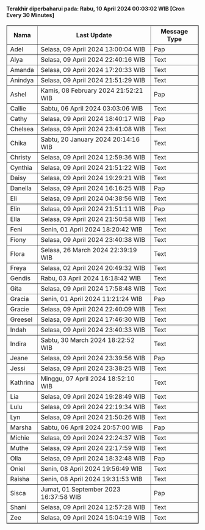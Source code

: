 #### Terakhir diperbaharui pada: Rabu, 10 April 2024 00:03:02 WIB [Cron Every 30 Minutes]

<table border='1'><tr><th>Nama</th><th>Last Update</th><th>Message Type</th></tr><tr><td>Adel</td><td>Selasa, 09 April 2024 13:00:04 WIB</td><td>Pap</td></tr><tr><td>Alya</td><td>Selasa, 09 April 2024 22:40:16 WIB</td><td>Text</td></tr><tr><td>Amanda</td><td>Selasa, 09 April 2024 17:20:33 WIB</td><td>Text</td></tr><tr><td>Anindya</td><td>Selasa, 09 April 2024 21:51:29 WIB</td><td>Text</td></tr><tr><td>Ashel</td><td>Kamis, 08 February 2024 21:52:21 WIB</td><td>Pap</td></tr><tr><td>Callie</td><td>Sabtu, 06 April 2024 03:03:06 WIB</td><td>Text</td></tr><tr><td>Cathy</td><td>Selasa, 09 April 2024 18:40:17 WIB</td><td>Pap</td></tr><tr><td>Chelsea</td><td>Selasa, 09 April 2024 23:41:08 WIB</td><td>Text</td></tr><tr><td>Chika</td><td>Sabtu, 20 January 2024 20:14:16 WIB</td><td>Text</td></tr><tr><td>Christy</td><td>Selasa, 09 April 2024 12:59:36 WIB</td><td>Text</td></tr><tr><td>Cynthia</td><td>Selasa, 09 April 2024 21:51:22 WIB</td><td>Text</td></tr><tr><td>Daisy</td><td>Selasa, 09 April 2024 19:29:21 WIB</td><td>Text</td></tr><tr><td>Danella</td><td>Selasa, 09 April 2024 16:16:25 WIB</td><td>Pap</td></tr><tr><td>Eli</td><td>Selasa, 09 April 2024 04:38:56 WIB</td><td>Text</td></tr><tr><td>Elin</td><td>Selasa, 09 April 2024 21:51:11 WIB</td><td>Pap</td></tr><tr><td>Ella</td><td>Selasa, 09 April 2024 21:50:58 WIB</td><td>Text</td></tr><tr><td>Feni</td><td>Senin, 01 April 2024 18:20:42 WIB</td><td>Text</td></tr><tr><td>Fiony</td><td>Selasa, 09 April 2024 23:40:38 WIB</td><td>Text</td></tr><tr><td>Flora</td><td>Selasa, 26 March 2024 22:39:19 WIB</td><td>Text</td></tr><tr><td>Freya</td><td>Selasa, 02 April 2024 20:49:32 WIB</td><td>Text</td></tr><tr><td>Gendis</td><td>Rabu, 03 April 2024 16:18:42 WIB</td><td>Text</td></tr><tr><td>Gita</td><td>Selasa, 09 April 2024 17:58:48 WIB</td><td>Text</td></tr><tr><td>Gracia</td><td>Senin, 01 April 2024 11:21:24 WIB</td><td>Pap</td></tr><tr><td>Gracie</td><td>Selasa, 09 April 2024 22:40:09 WIB</td><td>Text</td></tr><tr><td>Greesel</td><td>Selasa, 09 April 2024 17:46:30 WIB</td><td>Text</td></tr><tr><td>Indah</td><td>Selasa, 09 April 2024 23:40:33 WIB</td><td>Text</td></tr><tr><td>Indira</td><td>Sabtu, 30 March 2024 18:22:52 WIB</td><td>Text</td></tr><tr><td>Jeane</td><td>Selasa, 09 April 2024 23:39:56 WIB</td><td>Pap</td></tr><tr><td>Jessi</td><td>Selasa, 09 April 2024 23:38:25 WIB</td><td>Text</td></tr><tr><td>Kathrina</td><td>Minggu, 07 April 2024 18:52:10 WIB</td><td>Text</td></tr><tr><td>Lia</td><td>Selasa, 09 April 2024 19:28:49 WIB</td><td>Text</td></tr><tr><td>Lulu</td><td>Selasa, 09 April 2024 22:19:34 WIB</td><td>Text</td></tr><tr><td>Lyn</td><td>Selasa, 09 April 2024 21:50:26 WIB</td><td>Text</td></tr><tr><td>Marsha</td><td>Sabtu, 06 April 2024 20:57:00 WIB</td><td>Pap</td></tr><tr><td>Michie</td><td>Selasa, 09 April 2024 22:24:37 WIB</td><td>Text</td></tr><tr><td>Muthe</td><td>Selasa, 09 April 2024 22:17:59 WIB</td><td>Text</td></tr><tr><td>Olla</td><td>Selasa, 09 April 2024 18:32:48 WIB</td><td>Pap</td></tr><tr><td>Oniel</td><td>Senin, 08 April 2024 19:56:49 WIB</td><td>Text</td></tr><tr><td>Raisha</td><td>Senin, 08 April 2024 19:31:53 WIB</td><td>Text</td></tr><tr><td>Sisca</td><td>Jumat, 01 September 2023 16:37:58 WIB</td><td>Pap</td></tr><tr><td>Shani</td><td>Selasa, 09 April 2024 12:57:28 WIB</td><td>Text</td></tr><tr><td>Zee</td><td>Selasa, 09 April 2024 15:04:19 WIB</td><td>Text</td></tr></table>